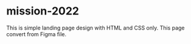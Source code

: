 # mission-2022

This is simple landing page design with HTML and CSS only. This page convert from Figma file.
